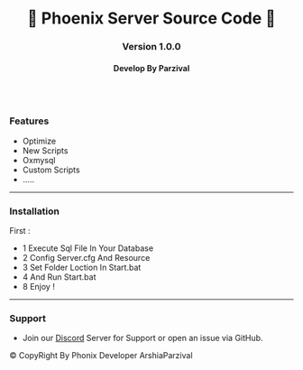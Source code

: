 <p align="center">
  <h1 align="center">
      💛 Phoenix Server Source Code 💛
  </h1>
  <h3 align="center">
     Version 1.0.0
  </h3>
  <h4 align="center">
      Develop By Parzival 
  </h4>
</p>

<br/>
<br/>

### Features
* Optimize 
* New Scripts
* Oxmysql
* Custom Scripts 
* .....

-----------------------------------------------------------  


 ### Installation

 First :
 * 1 Execute Sql File In Your Database
 * 2 Config Server.cfg And Resource
 * 3 Set Folder Loction In Start.bat
 * 4 And Run Start.bat
 * 8 Enjoy !
 
 
-----------------------------------------------------------  

### Support
* Join our [Discord](https://discord.com/invite/pku7FYbxZj) Server for Support or open an issue via GitHub.

©️ CopyRight By Phonix Developer ArshiaParzival

